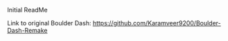 Initial ReadMe

Link to original Boulder Dash: https://github.com/Karamveer9200/Boulder-Dash-Remake
